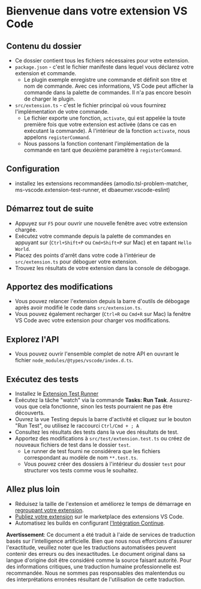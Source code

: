 # Bienvenue dans votre extension VS Code

## Contenu du dossier

* Ce dossier contient tous les fichiers nécessaires pour votre extension.
* `package.json` - c'est le fichier manifeste dans lequel vous déclarez votre extension et commande.
  * Le plugin exemple enregistre une commande et définit son titre et nom de commande. Avec ces informations, VS Code peut afficher la commande dans la palette de commandes. Il n'a pas encore besoin de charger le plugin.
* `src/extension.ts` - c'est le fichier principal où vous fournirez l'implémentation de votre commande.
  * Le fichier exporte une fonction, `activate`, qui est appelée la toute première fois que votre extension est activée (dans ce cas en exécutant la commande). À l'intérieur de la fonction `activate`, nous appelons `registerCommand`.
  * Nous passons la fonction contenant l'implémentation de la commande en tant que deuxième paramètre à `registerCommand`.

## Configuration

* installez les extensions recommandées (amodio.tsl-problem-matcher, ms-vscode.extension-test-runner, et dbaeumer.vscode-eslint)


## Démarrez tout de suite

* Appuyez sur `F5` pour ouvrir une nouvelle fenêtre avec votre extension chargée.
* Exécutez votre commande depuis la palette de commandes en appuyant sur (`Ctrl+Shift+P` ou `Cmd+Shift+P` sur Mac) et en tapant `Hello World`.
* Placez des points d'arrêt dans votre code à l'intérieur de `src/extension.ts` pour déboguer votre extension.
* Trouvez les résultats de votre extension dans la console de débogage.

## Apportez des modifications

* Vous pouvez relancer l'extension depuis la barre d'outils de débogage après avoir modifié le code dans `src/extension.ts`.
* Vous pouvez également recharger (`Ctrl+R` ou `Cmd+R` sur Mac) la fenêtre VS Code avec votre extension pour charger vos modifications.


## Explorez l'API

* Vous pouvez ouvrir l'ensemble complet de notre API en ouvrant le fichier `node_modules/@types/vscode/index.d.ts`.

## Exécutez des tests

* Installez le [Extension Test Runner](https://marketplace.visualstudio.com/items?itemName=ms-vscode.extension-test-runner)
* Exécutez la tâche "watch" via la commande **Tasks: Run Task**. Assurez-vous que cela fonctionne, sinon les tests pourraient ne pas être découverts.
* Ouvrez la vue Testing depuis la barre d'activité et cliquez sur le bouton "Run Test", ou utilisez le raccourci `Ctrl/Cmd + ; A`
* Consultez les résultats des tests dans la vue des résultats de test.
* Apportez des modifications à `src/test/extension.test.ts` ou créez de nouveaux fichiers de test dans le dossier `test`.
  * Le runner de test fourni ne considérera que les fichiers correspondant au modèle de nom `**.test.ts`.
  * Vous pouvez créer des dossiers à l'intérieur du dossier `test` pour structurer vos tests comme vous le souhaitez.

## Allez plus loin

* Réduisez la taille de l'extension et améliorez le temps de démarrage en [regroupant votre extension](https://code.visualstudio.com/api/working-with-extensions/bundling-extension).
* [Publiez votre extension](https://code.visualstudio.com/api/working-with-extensions/publishing-extension) sur le marketplace des extensions VS Code.
* Automatisez les builds en configurant [l'Intégration Continue](https://code.visualstudio.com/api/working-with-extensions/continuous-integration).

**Avertissement**:
Ce document a été traduit à l'aide de services de traduction basés sur l'intelligence artificielle. Bien que nous nous efforcions d'assurer l'exactitude, veuillez noter que les traductions automatisées peuvent contenir des erreurs ou des inexactitudes. Le document original dans sa langue d'origine doit être considéré comme la source faisant autorité. Pour des informations critiques, une traduction humaine professionnelle est recommandée. Nous ne sommes pas responsables des malentendus ou des interprétations erronées résultant de l'utilisation de cette traduction.